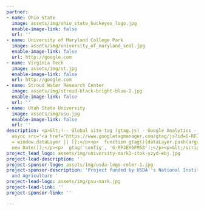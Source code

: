 ```yaml
---
partner:
- name: Ohio State
  image: assets/img/ohio_state_buckeyes_logo.jpg
  enable-image-link: false
  url: ''
- name: University of Maryland College Park
  image: assets/img/university_of_maryland_seal.jpg
  enable-image-link: false
  url: http://google.com
- name: Virginia Tech
  image: assets/img/vt.jpg
  enable-image-link: false
  url: http://google.com
- name: Stroud Water Research Center
  image: assets/img/stroud-black-bright-blue-2.jpg
  enable-image-link: false
  url: ''
- name: Utah State University
  image: assets/img/usu.jpg
  enable-image-link: false
  url: ''
description: <p>&lt;!-- Global site tag (gtag.js) - Google Analytics --&gt;</p><p>&lt;script
  async src="<a href="https://www.googletagmanager.com/gtag/js?id=G-RFJEY5FM58" title="https://www.googletagmanager.com/gtag/js?id=G-RFJEY5FM58">https://www.googletagmanager.com/gtag/js?id=G-RFJEY5FM58</a>"&gt;&lt;/script&gt;</p><p>&lt;script&gt;</p><p>  window.dataLayer
  = window.dataLayer || [];</p><p>  function gtag(){dataLayer.push(arguments);}</p><p>  gtag('js',
  new Date());</p><p>  gtag('config', 'G-RFJEY5FM58');</p><p>&lt;/script&gt;</p>
project_lead_logo: assets/img/university-mark1-itok-yzyd-ebj.jpg
project-lead-description: ''
project-sponsor-logo: assets/img/usda-logo-color-1.jpg
project-sponsor-description: 'Project funded by USDA''s National Institute of Food
  and Agriculture '
project-lead-logo: assets/img/psu-mark.jpg
project-lead-link: ''
project-sponsor-link: ''

---
```

